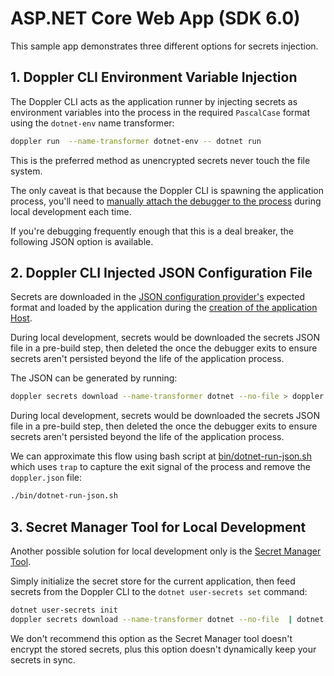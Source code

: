 # ASP.NET Core Web App (SDK 6.0)

This sample app demonstrates three different options for secrets injection.

## 1. Doppler CLI Environment Variable Injection

The Doppler CLI acts as the application runner by injecting secrets as environment variables into the process in the required `PascalCase` format using the `dotnet-env` name transformer:

```sh
doppler run  --name-transformer dotnet-env -- dotnet run
```

This is the preferred method as unencrypted secrets never touch the file system.

The only caveat is that because the Doppler CLI is spawning the application process, you'll need to [manually attach the debugger to the process](https://docs.microsoft.com/en-us/visualstudio/debugger/attach-to-running-processes-with-the-visual-studio-debugger?view=vs-2022#:~:text=You%20can%20attach%20the%20Visual,the%20debugger%20to%20the%20process.) during local development each time.

If you're debugging frequently enough that this is a deal breaker, the following JSON option is available.

## 2. Doppler CLI Injected JSON Configuration File

Secrets are downloaded in the [JSON configuration provider's](https://docs.microsoft.com/en-us/dotnet/core/extensions/configuration-providers#json-configuration-provider) expected format and loaded by the application during the [creation of the application Host](./Program.cs#L12).

During local development, secrets would be downloaded the secrets JSON file in a pre-build step, then deleted the once the debugger exits to ensure secrets aren't persisted beyond the life of the application process.

The JSON can be generated by running:

```sh
doppler secrets download --name-transformer dotnet --no-file > doppler.appSettings.json
```

During local development, secrets would be downloaded the secrets JSON file in a pre-build step, then deleted the once the debugger exits to ensure secrets aren't persisted beyond the life of the application process.

We can approximate this flow using bash script at [bin/dotnet-run-json.sh](./bin/dotnet-run-json.sh) which uses `trap` to capture the exit signal of the process and remove the `doppler.json` file:

```sh
./bin/dotnet-run-json.sh
```

## 3. Secret Manager Tool for Local Development

Another possible solution for local development only is the [Secret Manager Tool](https://docs.microsoft.com/en-us/aspnet/core/security/app-secrets?view=aspnetcore-6.0&tabs=linux#secret-manager).

Simply initialize the secret store for the current application, then feed secrets from the Doppler CLI to the `dotnet user-secrets set` command:

```sh
dotnet user-secrets init
doppler secrets download --name-transformer dotnet --no-file  | dotnet user-secrets set
```

We don't recommend this option as the Secret Manager tool doesn't encrypt the stored secrets, plus this option doesn't dynamically keep your secrets in sync.
